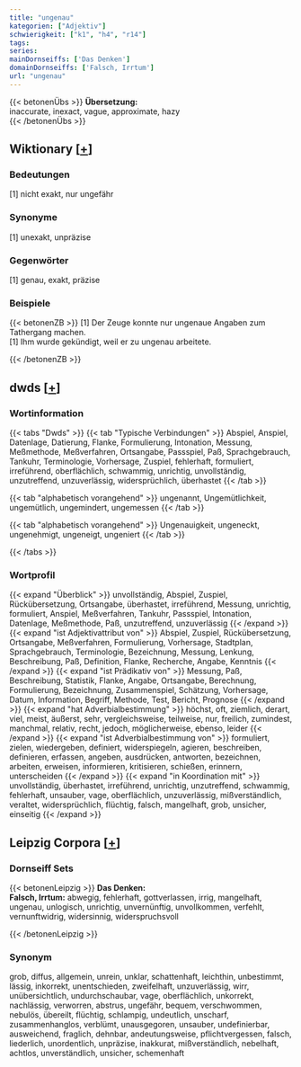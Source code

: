 ```yaml
---
title: "ungenau"
kategorien: ["Adjektiv"]
schwierigkeit: ["k1", "h4", "r14"]
tags:
series:
mainDornseiffs: ['Das Denken']
domainDornseiffs: ['Falsch, Irrtum']
url: "ungenau"
---
```


{{< betonenÜbs >}}
**Übersetzung:**  
inaccurate, inexact, vague, approximate, hazy  
{{< /betonenÜbs >}}

## Wiktionary [[+](https://de.wiktionary.org/wiki/ungenau)]

### Bedeutungen
[1] nicht exakt, nur ungefähr  

### Synonyme
[1] unexakt, unpräzise  

### Gegenwörter
[1] genau, exakt, präzise  

### Beispiele
{{< betonenZB >}}
[1] Der Zeuge konnte nur ungenaue Angaben zum Tathergang machen.  
[1] Ihm wurde gekündigt, weil er zu ungenau arbeitete.  

{{< /betonenZB >}}


## dwds [[+](https://www.dwds.de/wb/ungenau)]

### Wortinformation
{{< tabs "Dwds" >}}
{{< tab "Typische Verbindungen" >}}
Abspiel, Anspiel, Datenlage, Datierung, Flanke, Formulierung, Intonation, Messung, Meßmethode, Meßverfahren, Ortsangabe, Passspiel, Paß, Sprachgebrauch, Tankuhr, Terminologie, Vorhersage, Zuspiel, fehlerhaft, formuliert, irreführend, oberflächlich, schwammig, unrichtig, unvollständig, unzutreffend, unzuverlässig, widersprüchlich, überhastet
{{< /tab >}}

{{< tab "alphabetisch vorangehend" >}}
ungenannt, Ungemütlichkeit, ungemütlich, ungemindert, ungemessen
{{< /tab >}}

{{< tab "alphabetisch vorangehend" >}}
Ungenauigkeit, ungeneckt, ungenehmigt, ungeneigt, ungeniert
{{< /tab >}}

{{< /tabs >}}

### Wortprofil
{{< expand "Überblick" >}} unvollständig, Abspiel, Zuspiel, Rückübersetzung, Ortsangabe, überhastet, irreführend, Messung, unrichtig, formuliert, Anspiel, Meßverfahren, Tankuhr, Passspiel, Intonation, Datenlage, Meßmethode, Paß, unzutreffend, unzuverlässig {{< /expand >}}
{{< expand "ist Adjektivattribut von" >}} Abspiel, Zuspiel, Rückübersetzung, Ortsangabe, Meßverfahren, Formulierung, Vorhersage, Stadtplan, Sprachgebrauch, Terminologie, Bezeichnung, Messung, Lenkung, Beschreibung, Paß, Definition, Flanke, Recherche, Angabe, Kenntnis {{< /expand >}}
{{< expand "ist Prädikativ von" >}} Messung, Paß, Beschreibung, Statistik, Flanke, Angabe, Ortsangabe, Berechnung, Formulierung, Bezeichnung, Zusammenspiel, Schätzung, Vorhersage, Datum, Information, Begriff, Methode, Test, Bericht, Prognose {{< /expand >}}
{{< expand "hat Adverbialbestimmung" >}} höchst, oft, ziemlich, derart, viel, meist, äußerst, sehr, vergleichsweise, teilweise, nur, freilich, zumindest, manchmal, relativ, recht, jedoch, möglicherweise, ebenso, leider {{< /expand >}}
{{< expand "ist Adverbialbestimmung von" >}} formuliert, zielen, wiedergeben, definiert, widerspiegeln, agieren, beschreiben, definieren, erfassen, angeben, ausdrücken, antworten, bezeichnen, arbeiten, erweisen, informieren, kritisieren, schießen, erinnern, unterscheiden {{< /expand >}}
{{< expand "in Koordination mit" >}} unvollständig, überhastet, irreführend, unrichtig, unzutreffend, schwammig, fehlerhaft, unsauber, vage, oberflächlich, unzuverlässig, mißverständlich, veraltet, widersprüchlich, flüchtig, falsch, mangelhaft, grob, unsicher, einseitig {{< /expand >}}

## Leipzig Corpora [[+](https://corpora.uni-leipzig.de/en/res?word=ungenau&corpusId=deu_newscrawl-public_2018)]

### Dornseiff Sets
{{< betonenLeipzig >}}
**Das Denken:**  
**Falsch, Irrtum:** abwegig, fehlerhaft, gottverlassen, irrig, mangelhaft, ungenau, unlogisch, unrichtig, unvernünftig, unvollkommen, verfehlt, vernunftwidrig, widersinnig, widerspruchsvoll  

{{< /betonenLeipzig >}}

### Synonym
grob, diffus, allgemein, unrein, unklar, schattenhaft, leichthin, unbestimmt, lässig, inkorrekt, unentschieden, zweifelhaft, unzuverlässig, wirr, unübersichtlich, undurchschaubar, vage, oberflächlich, unkorrekt, nachlässig, verworren, abstrus, ungefähr, bequem, verschwommen, nebulös, übereilt, flüchtig, schlampig, undeutlich, unscharf, zusammenhanglos, verblümt, unausgegoren, unsauber, undefinierbar, ausweichend, fraglich, dehnbar, andeutungsweise, pflichtvergessen, falsch, liederlich, unordentlich, unpräzise, inakkurat, mißverständlich, nebelhaft, achtlos, unverständlich, unsicher, schemenhaft

